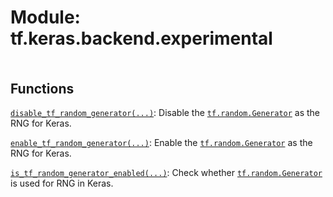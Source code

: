 <div itemscope itemtype="http://developers.google.com/ReferenceObject">
<meta itemprop="name" content="tf.keras.backend.experimental" />
<meta itemprop="path" content="Stable" />
</div>

# Module: tf.keras.backend.experimental

<!-- Insert buttons and diff -->

<table class="tfo-notebook-buttons tfo-api nocontent" align="left">

</table>







## Functions

[`disable_tf_random_generator(...)`](../../../tf/keras/backend/experimental/disable_tf_random_generator.md): Disable the <a href="../../../tf/random/Generator.md"><code>tf.random.Generator</code></a> as the RNG for Keras.

[`enable_tf_random_generator(...)`](../../../tf/keras/backend/experimental/enable_tf_random_generator.md): Enable the <a href="../../../tf/random/Generator.md"><code>tf.random.Generator</code></a> as the RNG for Keras.

[`is_tf_random_generator_enabled(...)`](../../../tf/keras/backend/experimental/is_tf_random_generator_enabled.md): Check whether <a href="../../../tf/random/Generator.md"><code>tf.random.Generator</code></a> is used for RNG in Keras.

